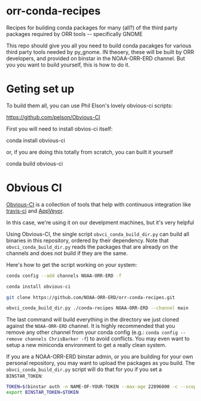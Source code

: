# orr-conda-recipes
Recipes for building conda packages for many (all?) of the third party packages required by ORR tools -- specifically GNOME

This repo should give you all you need to build conda pacakges for various third party tools needed by py_gnome. IN theoery, these will be built by ORR developers, and provided on binstar in the NOAA-ORR-ERD channel. But you you want to build yourself, this is how to do it.

# Geting set up

To build them all, you can use Phil Elson's lovely obvious-ci scripts:

https://github.com/pelson/Obvious-CI

First you will need to install obvios-ci itself:

conda install obvious-ci

or, if you are doing this totally from scratch, you can built it yourself

conda build obvious-ci

# Obvious CI
[Obvious-CI](https://github.com/pelson/Obvious-CI) is a collection of tools that help with continuous integration like [travis-ci](https://travis-ci.org/ioos/conda-recipes/builds) and [AppVeyor](https://ci.appveyor.com/project/comtbot/conda-recipes/history).

In this case, we're using it on our develpment machines, but it's very helpful

Using Obvious-CI, the single script `obvci_conda_build_dir.py` can build all binaries in this repository, ordered by their dependency.  Note that `obvci_conda_build_dir.py` reads the packages that are already on the channels and does not build if they are the same.

Here's how to get the script working on your system: 

```bash
conda config --add channels NOAA-ORR-ERD -f

conda install obvious-ci

git clone https://github.com/NOAA-ORR-ERD/orr-conda-recipes.git

obvci_conda_build_dir.py ./conda-recipes NOAA-ORR-ERD --channel main
```

The last command will build everything in the directory we just cloned against the `NOAA-ORR-ERD` channel.  It is highly recommended that you remove any other channel from your conda config (e.g.: `conda config --remove channels ChrisBarker -f`) to avoid conflicts. You may even want to setup a new miniconda environment to get a really clean system.

If you are a NOAA-ORR-ERD binstar admin, or you are building for your own personal repository, you may want to upload the packages as you build.  The `obvci_conda_build_dir.py` script will do that for you if you set a `BINSTAR_TOKEN`:

```bash
TOKEN=$(binstar auth -n NAME-OF-YOUR-TOKEN --max-age 22896000 -c --scopes api)
export BINSTAR_TOKEN=$TOKEN
```

